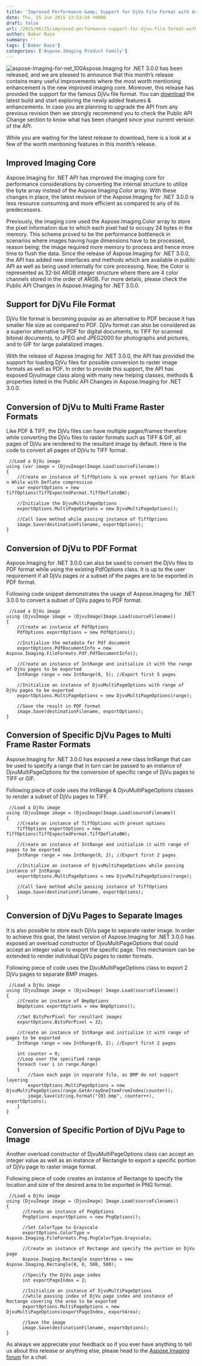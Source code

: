 ```yaml
---
title: 'Improved Performance &amp; Support for DjVu File Format with Aspose.Imaging for .NET 3.0.0'
date: Thu, 25 Jun 2015 13:53:34 +0000
draft: false
url: /2015/06/25/improved-performance-support-for-djvu-file-format-with-aspose.imaging-for-.net-3.0.0/
author: Babar Raza
summary: ''
tags: ['Babar Raza']
categories: ['Aspose.Imaging Product Family']
---
```


![](https://blog.aspose.com/wp-content/uploads/sites/2/2013/09/aspose-Imaging-for-net_100.png "aspose-Imaging-for-net_100")Aspose.Imaging for .NET 3.0.0 has been released, and we are pleased to announce that this month’s release contains many useful improvements where the most worth mentioning enhancement is the new improved imaging core. Moreover, this release has provided the support for the famous DjVu file format. You can [download][1] the latest build and start exploring the newly added features & enhancements. In case you are planning to upgrade the API from any previous revision then we strongly recommend you to check the Public API Change section to know what has been changed since your current version of the API.

While you are waiting for the latest release to download, here is a look at a few of the worth mentioning features in this month’s release.

## Improved Imaging Core

Aspose.Imaging for .NET API has improved the imaging core for performance considerations by converting the internal structure to utilize the byte array instead of the Aspose.Imaging.Color array. With these changes in place, the latest revision of the Aspose.Imaging for .NET 3.0.0 is less resource consuming and more efficient as compared to any of its predecessors.

Previously, the imaging core used the Aspose.Imaging.Color array to store the pixel information due to which each pixel had to occupy 24 bytes in the memory. This schema proved to be the performance bottleneck in scenarios where images having huge dimensions have to be processed, reason being; the image required more memory to process and hence more time to flush the data. Since the release of Aspose.Imaging for .NET 3.0.0, the API has added new interfaces and methods which are available in public API as well as being used internally for core processing. Now, the Color is represented as 32-bit ARGB integer structure where there are 4 color channels stored in the order of ARGB. For more details, please check the Public API Changes in Aspose.Imaging for .NET 3.0.0.

## Support for DjVu File Format

DjVu file format is becoming popular as an alternative to PDF because it has smaller file size as compared to PDF. DjVu format can also be considered as a superior alternative to PDF for digital documents, to TIFF for scanned bitonal documents, to JPEG and JPEG2000 for photographs and pictures, and to GIF for large palatalized images.

With the release of Aspose.Imaging for .NET 3.0.0, the API has provided the support for loading DjVu files for possible conversion to raster image formats as well as PDF. In order to provide this support, the API has exposed DjvuImage class along with many new helping classes, methods & properties listed in the Public API Changes in Aspose.Imaging for .NET 3.0.0.

## Conversion of DjVu to Multi Frame Raster Formats

Like PDF & TIFF, the DjVu files can have multiple pages/frames therefore while converting the DjVu files to raster formats such as TIFF & GIF, all pages of DjVu are rendered to the resultant image by default. Here is the code to convert all pages of DjVu to TIFF format.

```
 //Load a DjVu image
using (var image = (DjvuImage)Image.Load(sourceFilename))
{
    //Create an instance of TiffOptions & use preset options for Black n While with Deflate compression
    var exportOptions = new TiffOptions(TiffExpectedFormat.TiffDeflateBW);

    //Initialize the DjvuMultiPageOptions
    exportOptions.MultiPageOptions = new DjvuMultiPageOptions();

    //Call Save method while passing instance of TiffOptions
    image.Save(destinationFilename, exportOptions);
} 
```

## Conversion of DjVu to PDF Format

Aspose.Imaging for .NET 3.0.0 can also be used to convert the DjVu files to PDF format while using the existing PdfOptions class. It is up to the user requirement if all DjVu pages or a subset of the pages are to be exported in PDF format.

Following code snippet demonstrates the usage of Aspose.Imaging for .NET 3.0.0 to convert a subset of DjVu pages to PDF format.

```
 //Load a DjVu image
using (DjvuImage image = (DjvuImage)Image.Load(sourceFilename))
{
    //Create an instance of PdfOptions
    PdfOptions exportOptions = new PdfOptions();

    //Initialize the metadata for Pdf document
    exportOptions.PdfDocumentInfo = new Aspose.Imaging.FileFormats.Pdf.PdfDocumentInfo();

    //Create an instance of IntRange and initialize it with the range of DjVu pages to be exported
    IntRange range = new IntRange(0, 5); //Export first 5 pages

    //Initialize an instance of DjvuMultiPageOptions with range of DjVu pages to be exported 
    exportOptions.MultiPageOptions = new DjvuMultiPageOptions(range);

    //Save the result in PDF format
    image.Save(destinationFilename, exportOptions);
} 
```

## Conversion of Specific DjVu Pages to Multi Frame Raster Formats

Aspose.Imaging for .NET 3.0.0 has exposed a new class IntRange that can be used to specify a range that in turn can be passed to an instance of DjvuMultiPageOptions for the conversion of specific range of DjVu pages to TIFF or GIF.

Following piece of code uses the IntRange & DjvuMultiPageOptions classes to render a subset of DjVu pages to TIFF.

```
 //Load a DjVu image
using (DjvuImage image = (DjvuImage)Image.Load(sourceFilename))
{
    //Create an instance of TiffOptions with preset options
    TiffOptions exportOptions = new TiffOptions(TiffExpectedFormat.TiffDeflateBW);

    //Create an instance of IntRange and initialize it with range of pages to be exported
    IntRange range = new IntRange(0, 2); //Export first 2 pages

    //Initialize an instance of DjvuMultiPageOptions while passing instance of IntRange
    exportOptions.MultiPageOptions = new DjvuMultiPageOptions(range);

    //Call Save method while passing instance of TiffOptions
    image.Save(destinationFilename, exportOptions);
} 
```

## Conversion of DjVu Pages to Separate Images

It is also possible to store each DjVu page to separate raster image. In order to achieve this goal, the latest version of Aspose.Imaging for .NET 3.0.0 has exposed an overload constructor of DjvuMultiPageOptions that could accept an integer value to export the specific page. This mechanism can be extended to render individual DjVu pages to raster formats.

Following piece of code uses the DjvuMultiPageOptions class to export 2 DjVu pages to separate BMP images.

```
 //Load a DjVu image
using (DjvuImage image = (DjvuImage) Image.Load(sourceFilename))
{
    //Create an instance of BmpOptions
    BmpOptions exportOptions = new BmpOptions();

    //Set BitsPerPixel for resultant images
    exportOptions.BitsPerPixel = 32;

    //Create an instance of IntRange and initialize it with range of pages to be exported
    IntRange range = new IntRange(0, 2); //Export first 2 pages

    int counter = 0;
    //Loop over the specified range
    foreach (var i in range.Range)
    {
        //Save each page in separate file, as BMP do not support layering
        exportOptions.MultiPageOptions = new DjvuMultiPageOptions(range.GetArrayOneItemFromIndex(counter));
        image.Save(string.Format("{0}.bmp", counter++), exportOptions);
    }
} 
```

## Conversion of Specific Portion of DjVu Page to Image

Another overload constructor of DjvuMultiPageOptions class can accept an integer value as well as an instance of Rectangle to export a specific portion of DjVu page to raster image format.

Following piece of code creates an instance of Rectange to specify the location and size of the desired area to be exported in PNG format.

```
 //Load a DjVu image
using (DjvuImage image = (DjvuImage) Image.Load(sourceFilename))
{
      //Create an instance of PngOptions
      PngOptions exportOptions = new PngOptions();

      //Set ColorType to Grayscale
      exportOptions.ColorType = Aspose.Imaging.FileFormats.Png.PngColorType.Grayscale;

      //Create an instance of Rectange and specify the portion on DjVu page
      Aspose.Imaging.Rectangle exportArea = new Aspose.Imaging.Rectangle(0, 0, 500, 500);

      //Specify the DjVu page index
      int exportPageIndex = 2;

      //Initialize an instance of DjvuMultiPageOptions
      //while passing index of DjVu page index and instance of Rectange covering the area to be exported
      exportOptions.MultiPageOptions = new DjvuMultiPageOptions(exportPageIndex, exportArea);

      //Save the image
      image.Save(destinationFilename, exportOptions);
} 
```

As always we appreciate your feedback so if you ever have anything to tell us about this release or anything else, please head to the [Aspose.Imaging forum][2] for a chat.




[1]: http://www.aspose.com/community/files/51/.net-components/aspose.imaging-for-.net/entry636170.aspx "Download Aspose.Imaging for .NET 3.0.0"
[2]: http://www.aspose.com/community/forums/aspose.imaging-product-family/498/showforum.aspx




